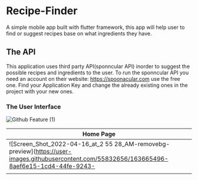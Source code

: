 # Recipe-Finder
A simple mobile app built with flutter framework, this app will help user to find or suggest recipes base on what ingredients they have.

## The API

This application uses third party API(sponncular API) inorder to suggest the possible recipes and ingredients to the user. To run the sponncular API you need an account on their website: https://spoonacular.com use the free one. Find your Application Key and change the already existing ones in the project with your new ones.

### The User Interface


![Github Feature (1)](https://user-images.githubusercontent.com/55832656/162485536-5e849597-91b0-42b1-93bb-4051d6367c0c.gif)


| Home Page |       
| --------- |
|![Screen_Shot_2022-04-16_at_2 55 28_AM-removebg-preview](https://user-images.githubusercontent.com/55832656/163665496-8aef6e15-1cd4-44fe-9243-| |6f09f17371ea.png)
|           |
